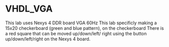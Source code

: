 # VHDL_VGA
This lab uses Nexys 4 DDR board
VGA 60Hz
This lab specificly making a 15x20 checkerboard (green and blue pattern), on the checkerboard
There is a red square that can be moved up/down/left/ right using the button up/down/left/right on the Nexys 4 board. 
